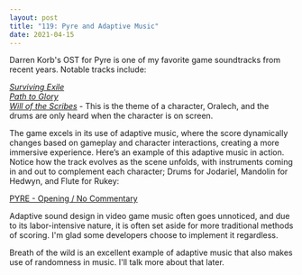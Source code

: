 ```yaml
---
layout: post
title: "119: Pyre and Adaptive Music"
date: 2021-04-15
---
```


Darren Korb's OST for Pyre is one of my favorite game soundtracks from recent years. Notable tracks include:

[*Surviving Exile*](https://youtu.be/ypvsPO2K9mI)  
[*Path to Glory*](https://youtu.be/tQhbktFT7HI)  
[*Will of the Scribes*](https://youtu.be/C37PAE0CzTg) - This is the theme of a character, Oralech, and the drums are only heard when the character is on screen.  

The game excels in its use of adaptive music, where the score dynamically changes based on gameplay and character interactions, creating a more immersive experience. Here’s an example of this adaptive music in action. Notice how the track evolves as the scene unfolds, with instruments coming in and out to complement each character; Drums for Jodariel, Mandolin for Hedwyn, and Flute for Rukey:

[PYRE - Opening / No Commentary](https://youtu.be/_qUKRb3-WTM?t=51)  

Adaptive sound design in video game music often goes unnoticed, and due to its labor-intensive nature, it is often set aside for more traditional methods of scoring. I'm glad some developers choose to implement it regardless.

Breath of the wild is an excellent example of adaptive music that also makes use of randomness in music. I'll talk more about that later.